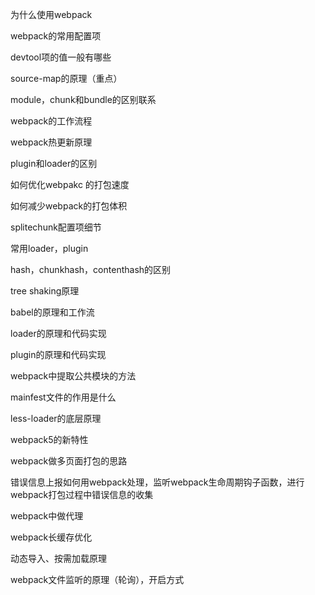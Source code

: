 为什么使用webpack



webpack的常用配置项



devtool项的值一般有哪些



source-map的原理（重点）



module，chunk和bundle的区别联系



webpack的工作流程



webpack热更新原理



plugin和loader的区别



如何优化webpakc 的打包速度



如何减少webpack的打包体积



splitechunk配置项细节



常用loader，plugin



hash，chunkhash，contenthash的区别



tree shaking原理



babel的原理和工作流



loader的原理和代码实现



plugin的原理和代码实现



webpack中提取公共模块的方法



mainfest文件的作用是什么



less-loader的底层原理



webpack5的新特性



webpack做多页面打包的思路



错误信息上报如何用webpack处理，监听webpack生命周期钩子函数，进行webpack打包过程中错误信息的收集



webpack中做代理



webpack长缓存优化



动态导入、按需加载原理



webpack文件监听的原理（轮询），开启方式

